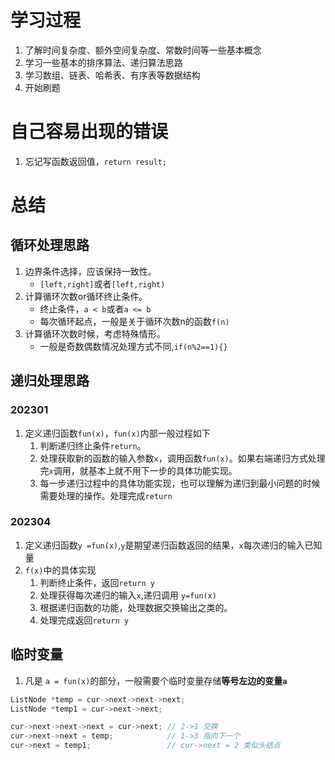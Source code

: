 # 学习过程
1. 了解时间复杂度、额外空间复杂度、常数时间等一些基本概念
2. 学习一些基本的排序算法、递归算法思路
3. 学习数组、链表、哈希表、有序表等数据结构
4. 开始刷题

# 自己容易出现的错误
1. 忘记写函数返回值，`return result;`

# 总结
## 循环处理思路
1. 边界条件选择，应该保持一致性。
    - `[left,right]`或者`[left,right)`
2. 计算循环次数or循环终止条件。
    - 终止条件，`a < b`或者`a <= b`
    - 每次循环起点，一般是关于循环次数n的函数`f(n)`
3. 计算循环次数时候，考虑特殊情形。
    - 一般是奇数偶数情况处理方式不同,`if(n%2==1){}`

## 递归处理思路
### 202301
1. 定义递归函数`fun(x)`，`fun(x)`内部一般过程如下
    1. 判断递归终止条件`return`。
    2. 处理获取新的函数的输入参数`x`，调用函数`fun(x)`。如果右端递归方式处理完`x`调用，就基本上就不用下一步的具体功能实现。
    3. 每一步递归过程中的具体功能实现，也可以理解为递归到最小问题的时候需要处理的操作。处理完成`return`
### 202304
1. 定义递归函数`y =fun(x)`,`y`是期望递归函数返回的结果，`x`每次递归的输入已知量
2. `f(x)`中的具体实现
    1. 判断终止条件，返回`return y`
    2. 处理获得每次递归的输入`x`,递归调用 `y=fun(x)`
    3. 根据递归函数的功能，处理数据交换输出之类的。
    4. 处理完成返回`return y`


## 临时变量
1. 凡是 `a = fun(x)`的部分，一般需要个临时变量存储**等号左边的变量`a`**
```c++
ListNode *temp = cur->next->next->next;
ListNode *temp1 = cur->next->next;

cur->next->next->next = cur->next; // 2->1 交换
cur->next->next = temp;            // 1->3 指向下一个
cur->next = temp1;                 // cur->next = 2 类似头结点
```